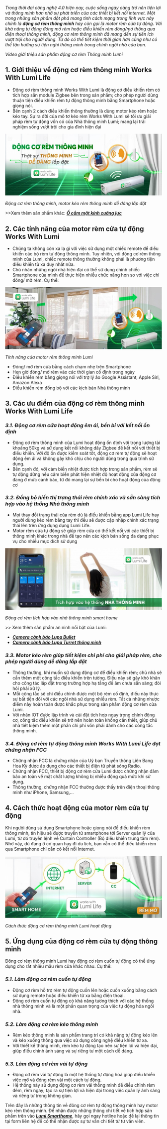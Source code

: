 ﻿*Trong thời đại công nghệ 4.0 hiện nay, cuộc sống ngày càng trở nên tiện lợi và thông minh hơn nhờ sự phát triển của các thiết bị kết nối internet. Một trong những sản phẩm đột phá mang tính cách mạng trong lĩnh vực này chính là **động cơ rèm thông minh** hay còn gọi là motor rèm cửa tự động. Với khả năng tự động đóng mở rèm hoặc điều khiển rèm đóng/mở thông qua điện thoại thông minh, động cơ rèm thông minh đã mang đến sự tiên ích vượt trội cho người dùng. Từ đó có thể tiết kiệm thời gian hơn cũng như có thể tận hưởng sự tiện nghi thông minh trong chính ngôi nhà của bạn.*

*Video giới thiệu sản phẩm động cơ rèm Thông minh Lumi*
## **1. Giới thiệu về động cơ rèm thông minh Works With Lumi Life**
- Động cơ rèm thông minh Works With Lumi là động cơ điều khiển rèm có tích hợp sẵn module Zigbee bên trong sản phẩm; cho phép người dùng thuận tiện điều khiển rèm tự động thông minh bằng Smartphone hoặc giọng nói.
- Bên cạnh 2 cách điều khiển thông thường là dùng motor kéo rèm hoặc kéo tay. Sự ra đời của mô tơ kéo rèm Works With Lumi sẽ tối ưu giải pháp rèm tự động vốn có của Nhà thông minh Lumi; mang lại trải nghiệm sống vượt trội cho gia đình hiện đại

![Động cơ rèm thông minh, motor kéo rèm thông minh dễ dàng lắp đặt](Aspose.Words.c46ec786-a70d-4ef4-8310-87a5ae687b29.001.jpeg)

*Động cơ rèm thông minh, motor kéo rèm thông minh dễ dàng lắp đặt*

\>>Xem thêm sản phẩm khác: [***Ổ cắm mặt kính cường lực***](https://lumi.vn/san-pham/o-cam-mat-kinh-cuong-luc-chong-xuoc.html)
## **2. Các tính năng của motor rèm cửa tự động Works With Lumi**
- Chúng ta không còn xa lạ gì với việc sử dụng một chiếc remote để điều khiển các bộ rèm tự động thông minh. Tuy nhiên, với động cơ rèm thông minh của Lumi, chiếc remote thông thường không phải là phương tiện điều khiển từ xa duy nhất nữa.
- Chủ nhân những ngôi nhà hiện đại có thể sử dụng chính chiếc Smartphone của mình để thực hiện nhiều chức năng hơn so với việc chỉ đóng/ mở rèm. Cụ thể:

![Tính năng của motor rèm thông minh Lumi](Aspose.Words.c46ec786-a70d-4ef4-8310-87a5ae687b29.002.jpeg)

*Tính năng của motor rèm thông minh Lumi*

- Đóng/ mở rèm cửa bằng cách chạm nhẹ trên Smartphone
- Hẹn giờ đóng/ mở rèm vào các thời gian cố định trong ngày
- Điều khiển rèm bằng giọng nói với trợ lý ảo Google Assistant, Apple Siri, Amazon Alexa
- Điều khiển rèm đồng bộ với các kịch bản Nhà thông minh
## **3. Các ưu điểm của động cơ rèm thông minh Works With Lumi Life**
### ***3.1. Động cơ rèm cửa hoạt động êm ái, bền bỉ với kết nối ổn định***
- Động cơ rèm thông minh của Lumi hoạt động ổn định với trọng lượng tải khoảng 50kg và sử dụng kết nối không dây Zigbee để kết nối với thiết bị điều khiển. Với độ ồn được kiểm soát tốt, động cơ rèm tự động sẽ hoạt động êm ái và không gây khó chịu cho người dùng trong quá trình sử dụng.
- Bên cạnh đó, với cảm biến nhiệt được tích hợp trong sản phẩm, rèm sẽ tự động dừng nếu cảm biến phát hiện nhiệt độ hoạt động của động cơ đang ở mức cảnh báo, từ đó mang lại sự bền bỉ cho hoạt động của động cơ
### ***3.2. Đồng bộ hiển thị trạng thái rèm chính xác và sẵn sàng tích hợp vào hệ thống Nhà thông minh***
- Mọi thay đổi trạng thái của rèm dù là điều khiển bằng app Lumi Life hay người dùng kéo rèm bằng tay thì đều sẽ được cập nhập chính xác trạng thái lên trên ứng dụng dụng Lumi Life.
- Motor rèm cửa tự động sẽ giúp rèm cửa có thể kết nối với các thiết bị thông minh khác trong nhà để tạo nên các kịch bản sống đa dạng phục vụ cho nhiều mục đích sử dụng

![Động cơ rèm tích hợp vào nhà thông minh smart home](Aspose.Words.c46ec786-a70d-4ef4-8310-87a5ae687b29.003.jpeg)

*Động cơ rèm tích hợp vào nhà thông minh smart home*

\>> Xem thêm sản phẩm an ninh nổi bật của Lumi:

- [***Camera cảnh báo Lupa Bullet***](https://lumi.vn/san-pham/camera-canh-bao-lupa-bullet.html)
- [***Camera cảnh báo Lupa Turret thông minh***](https://lumi.vn/san-pham/camera-canh-bao-lupa-turret.html)
### ***3.3. Motor kéo rèm giúp tiết kiệm chi phí cho giải pháp rèm, cho phép người dùng dễ dàng lắp đặt***
- Thông thường, khi muốn sử dụng động cơ để điều khiển rèm; chủ nhà sẽ cần thêm một công tắc điều khiển trên tường. Điều này sẽ gây khó khăn cho công tác lắp đặt trong trường hợp hạ tầng đế âm chưa sẵn sàng; đòi hỏi phải xử lý.
- Mỗi công tắc sẽ chỉ điều chỉnh được một bộ rèm cố định, điều này thực sự bất tiện đối với các ngôi nhà sử dụng nhiều rèm. Tất cả những nhược điểm này hoàn toàn được khắc phục trong sản phẩm động cơ rèm cửa Lumi.
- Với nhân IOT được lập trình và cài đặt tích hợp ngay trong chính động cơ, công tắc điều khiển sẽ trở nên hoàn toàn không cần thiết, giúp chủ nhà tiết kiệm thêm một phần chi phí vốn phải dành cho các công tắc thông minh.
### ***3.4. Động cơ rèm tự động thông minh Works With Lumi Life đạt chứng nhận FCC***
- Chứng nhận FCC là chứng nhận của Uỷ ban Truyền thông Liên Bang Hoa Kỳ được áp dụng cho các thiết bị điện tử phát sóng Radio.
- Chứng nhận FCC, thiết bị động cơ rèm cửa Lumi được chứng nhận đảm bảo an toàn về mặt chất lượng không bị nhiễu động quá mức khi sử dụng.
- Thông thường, chứng nhận FCC thường được thấy trên điện thoại thông minh như iPhone, Samsung,…
## **4. Cách thức hoạt động của motor rèm cửa tự động**
Khi người dùng sử dụng Smartphone hoặc giọng nói để điều khiển rèm thông minh, tín hiệu sẽ được truyền từ smartphone tới Server quản lý của Lumi, từ đó truyền lệnh về Curtain Controller (Bộ điều khiển trung tâm rèm). Nhờ vậy, dù đang ở cơ quan hay đi du lịch, bạn vẫn có thể điều khiển rèm qua Smartphone chỉ cần có kết nối Internet.

![Cách thức động cơ rèm thông minh Lumi hoạt động](Aspose.Words.c46ec786-a70d-4ef4-8310-87a5ae687b29.004.jpeg)

*Cách thức động cơ rèm thông minh Lumi hoạt động*
## **5. Ứng dụng của động cơ rèm cửa tự động thông minh**
Đông cơ rèm thông minh Lumi hay động cơ rèm cuốn tự động có thể ứng dụng cho rất nhiều mẫu rèm cửa khác nhau. Cụ thể:
### ***5.1. Làm động cơ rèm cuốn tự động***
- Động cơ rèm hỗ trợ rèm tự động cuốn lên hoặc cuốn xuống bằng cách sử dụng remote hoặc điều khiển từ xa bằng điện thoại.
- Động cơ rèm cuốn tự động có khả năng tương thích với các hệ thống nhà thông minh và là một phần quan trọng của việc tự động hóa ngôi nhà.
### ***5.2. Làm động cơ rèm kéo thông minh***
- Rèm kéo thông minh là sản phẩm trang trí có khả năng tự động kéo lên và kéo xuống thông qua việc sử dụng công nghệ điều khiển từ xa.
- Với thiết kế thông minh, rèm kéo tự động tạo nên sự tiện lợi và hiện đại, giúp điều chỉnh ánh sáng và sự riêng tư một cách dễ dàng.
### ***5.3. Làm động cơ rèm vải tự động***
- Động cơ rèm vải tự động là một hệ thống tự động hoá giúp điều khiển việc mở và đóng rèm vải một cách tự động.
- Hệ thống này sử dụng động cơ rèm vải thông minh để điều chỉnh rèm đêm, rèm ngay; tạo ra sự tiện lợi và hiện đại trong việc quản lý ánh sáng và riêng tư trong không gian.

Trên đây là những thông tin về đông cơ rèm tự động thông minh hay motor kéo rèm thông minh. Để nhận được những thông chi tiết về tích hợp sản phẩm trên vào [***Lumi Smarthome***](https://lumi.vn/), hãy gọi ngay hotline hoặc để lại thông tin tại form liên hệ để có thể nhận được sự tư vấn chi tiết từ tư vấn viên.
